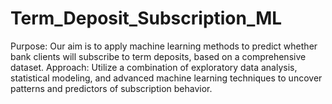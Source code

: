 # Term_Deposit_Subscription_ML
Purpose: Our aim is to apply machine learning methods to predict whether bank clients will subscribe to term deposits, based on a comprehensive dataset. Approach: Utilize a combination of exploratory data analysis, statistical modeling, and advanced machine learning techniques to uncover patterns and predictors of subscription behavior.
